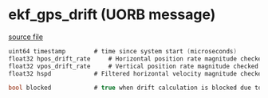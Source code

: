 # ekf_gps_drift (UORB message)



[source file](https://github.com/PX4/PX4-Autopilot/blob/release/1.13/msg/ekf_gps_drift.msg)

```c
uint64 timestamp		# time since system start (microseconds)
float32 hpos_drift_rate		# Horizontal position rate magnitude checked using EKF2_REQ_HDRIFT (m/s)
float32 vpos_drift_rate		# Vertical position rate magnitude checked using EKF2_REQ_VDRIFT (m/s)
float32 hspd			# Filtered horizontal velocity magnitude checked using EKF2_REQ_HDRIFT (m/s)

bool blocked			# true when drift calculation is blocked due to IMU movement check

```

